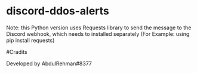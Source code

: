 # discord-ddos-alerts

Note: this Python version uses Requests library to send the message to the Discord webhook, which needs to installed separately (For Example:  using pip install requests)

#Cradits

Developed by AbdulRehman#8377
